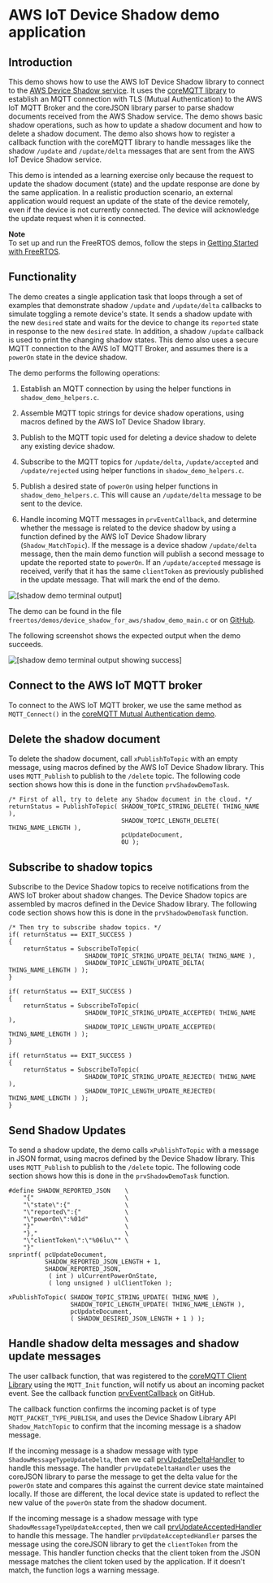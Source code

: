 # AWS IoT Device Shadow demo application<a name="shadow-demo"></a>

## Introduction<a name="shadow-demo-introduction"></a>

This demo shows how to use the AWS IoT Device Shadow library to connect to the [AWS Device Shadow service](https://docs.aws.amazon.com/iot/latest/developerguide/iot-device-shadows.html)\. It uses the [coreMQTT library](coremqtt.md) to establish an MQTT connection with TLS \(Mutual Authentication\) to the AWS IoT MQTT Broker and the  coreJSON library parser to parse shadow documents received from the AWS Shadow service\. The demo shows basic shadow operations, such as how to update a shadow document and how to delete a shadow document\. The demo also shows how to register a callback function with the coreMQTT library to handle messages like the shadow `/update` and `/update/delta` messages that are sent from the AWS IoT Device Shadow service\.

This demo is intended as a learning exercise only because the request to update the shadow document \(state\) and the update response are done by the same application\. In a realistic production scenario, an external application would request an update of the state of the device remotely, even if the device is not currently connected\. The device will acknowledge the update request when it is connected\.

**Note**  
To set up and run the FreeRTOS demos, follow the steps in [Getting Started with FreeRTOS](freertos-getting-started.md)\.

## Functionality<a name="shadow-demo-functionality"></a>

The demo creates a single application task that loops through a set of examples that demonstrate shadow `/update` and `/update/delta` callbacks to simulate toggling a remote device's state\. It sends a shadow update with the new `desired` state and waits for the device to change its `reported` state in response to the new `desired` state\. In addition, a shadow `/update` callback is used to print the changing shadow states\. This demo also uses a secure MQTT connection to the AWS IoT MQTT Broker, and assumes there is a `powerOn` state in the device shadow\.

The demo performs the following operations:

1. Establish an MQTT connection by using the helper functions in `shadow_demo_helpers.c`\.

1. Assemble MQTT topic strings for device shadow operations, using macros defined by the AWS IoT Device Shadow library\.

1. Publish to the MQTT topic used for deleting a device shadow to delete any existing device shadow\.

1. Subscribe to the MQTT topics for `/update/delta`, `/update/accepted` and `/update/rejected` using helper functions in `shadow_demo_helpers.c`\.

1. Publish a desired state of `powerOn` using helper functions in `shadow_demo_helpers.c`\. This will cause an `/update/delta` message to be sent to the device\.

1. Handle incoming MQTT messages in `prvEventCallback`, and determine whether the message is related to the device shadow by using a function defined by the AWS IoT Device Shadow library \(`Shadow_MatchTopic`\)\. If the message is a device shadow `/update/delta` message, then the main demo function will publish a second message to update the reported state to `powerOn`\. If an `/update/accepted` message is received, verify that it has the same `clientToken` as previously published in the update message\. That will mark the end of the demo\.

![\[shadow demo terminal output\]](http://docs.aws.amazon.com/freertos/latest/userguide/images/shadow-demo-output.png)

The demo can be found in the file `freertos/demos/device_shadow_for_aws/shadow_demo_main.c` or on [ GitHub](https://github.com/aws/amazon-freertos/blob/202012.00/demos/device_shadow_for_aws/shadow_demo_main.c)\.

The following screenshot shows the expected output when the demo succeeds\.

![\[shadow demo terminal output showing success\]](http://docs.aws.amazon.com/freertos/latest/userguide/images/shadow-demo-screenshot.png)

## Connect to the AWS IoT MQTT broker<a name="shadow-demo-connect-mqtt"></a>

To connect to the AWS IoT MQTT broker, we use the same method as `MQTT_Connect()` in the [coreMQTT Mutual Authentication demo](mqtt-demo.md)\.

## Delete the shadow document<a name="shadow-demo-delete-document"></a>

To delete the shadow document, call `xPublishToTopic` with an empty message, using macros defined by the AWS IoT Device Shadow library\. This uses `MQTT_Publish` to publish to the `/delete` topic\. The following code section shows how this is done in the function `prvShadowDemoTask`\.

```
/* First of all, try to delete any Shadow document in the cloud. */
returnStatus = PublishToTopic( SHADOW_TOPIC_STRING_DELETE( THING_NAME ),
                               SHADOW_TOPIC_LENGTH_DELETE( THING_NAME_LENGTH ),
                               pcUpdateDocument,
                               0U );
```

## Subscribe to shadow topics<a name="shadow-demo-subscribe"></a>

Subscribe to the Device Shadow topics to receive notifications from the AWS IoT broker about shadow changes\. The Device Shadow topics are assembled by macros defined in the Device Shadow library\. The following code section shows how this is done in the `prvShadowDemoTask` function\.

```
/* Then try to subscribe shadow topics. */
if( returnStatus == EXIT_SUCCESS )
{
    returnStatus = SubscribeToTopic( 
                     SHADOW_TOPIC_STRING_UPDATE_DELTA( THING_NAME ),
                     SHADOW_TOPIC_LENGTH_UPDATE_DELTA( THING_NAME_LENGTH ) );
}

if( returnStatus == EXIT_SUCCESS )
{
    returnStatus = SubscribeToTopic( 
                     SHADOW_TOPIC_STRING_UPDATE_ACCEPTED( THING_NAME ),
                     SHADOW_TOPIC_LENGTH_UPDATE_ACCEPTED( THING_NAME_LENGTH ) );
}

if( returnStatus == EXIT_SUCCESS )
{
    returnStatus = SubscribeToTopic( 
                     SHADOW_TOPIC_STRING_UPDATE_REJECTED( THING_NAME ),
                     SHADOW_TOPIC_LENGTH_UPDATE_REJECTED( THING_NAME_LENGTH ) );
}
```

## Send Shadow Updates<a name="shadow-demo-send-updates"></a>

To send a shadow update, the demo calls `xPublishToTopic` with a message in JSON format, using macros defined by the Device Shadow library\. This uses `MQTT_Publish` to publish to the `/delete` topic\. The following code section shows how this is done in the `prvShadowDemoTask` function\.

```
#define SHADOW_REPORTED_JSON    \
    "{"                         \
    "\"state\":{"               \
    "\"reported\":{"            \
    "\"powerOn\":%01d"          \
    "}"                         \
    "},"                        \
    "\"clientToken\":\"%06lu\"" \
    "}"
snprintf( pcUpdateDocument,
          SHADOW_REPORTED_JSON_LENGTH + 1,
          SHADOW_REPORTED_JSON,
           ( int ) ulCurrentPowerOnState,
           ( long unsigned ) ulClientToken );

xPublishToTopic( SHADOW_TOPIC_STRING_UPDATE( THING_NAME ),
                 SHADOW_TOPIC_LENGTH_UPDATE( THING_NAME_LENGTH ),
                 pcUpdateDocument,
                 ( SHADOW_DESIRED_JSON_LENGTH + 1 ) );
```

## Handle shadow delta messages and shadow update messages<a name="shadow-demo-delta-and-update"></a>

The user callback function, that was registered to the [coreMQTT Client Library](https://freertos-wordpress.corp.amazon.com/shadow/device-shadow-demo.html#handle-shadow-messages) using the `MQTT_Init` function, will notify us about an incoming packet event\. See the callback function [ prvEventCallback](https://github.com/aws/amazon-freertos/blob/202012.00/demos/device_shadow_for_aws/shadow_demo_main.c#L655-L737) on GitHub\.

The callback function confirms the incoming packet is of type `MQTT_PACKET_TYPE_PUBLISH`, and uses the Device Shadow Library API `Shadow_MatchTopic` to confirm that the incoming message is a shadow message\.

If the incoming message is a shadow message with type `ShadowMessageTypeUpdateDelta`, then we call [ prvUpdateDeltaHandler](https://github.com/aws/amazon-freertos/blob/202012.00/demos/device_shadow_for_aws/shadow_demo_main.c#L655-L737) to handle this message\. The handler `prvUpdateDeltaHandler` uses the  coreJSON library to parse the message to get the delta value for the `powerOn` state and compares this against the current device state maintained locally\. If those are different, the local device state is updated to reflect the new value of the `powerOn` state from the shadow document\.

If the incoming message is a shadow message with type `ShadowMessageTypeUpdateAccepted`, then we call [ prvUpdateAcceptedHandler](https://github.com/aws/amazon-freertos/blob/202012.00/demos/device_shadow_for_aws/shadow_demo_main.c#L568-L651) to handle this message\. The handler `prvUpdateAcceptedHandler` parses the message using the  coreJSON library to get the `clientToken` from the message\. This handler function checks that the client token from the JSON message matches the client token used by the application\. If it doesn't match, the function logs a warning message\.